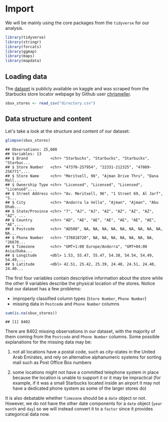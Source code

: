 Import
======

We will be mainly using the core packages from the `tidyverse` for our analysis.

``` r
library(tidyverse)
library(stringr)
library(forcats)
library(ggmap)
library(maps)
library(mapdata)
```

Loading data
------------

The [dataset](https://www.kaggle.com/starbucks/store-locations) is publicly available on kaggle and was scraped from the Starbucks store locator webpage by Github user [chrismeller](https://github.com/chrismeller/).

``` r
sbux_stores <- read_csv("directory.csv")
```

Data structure and content
--------------------------

Let's take a look at the structure and content of our dataset:

``` r
glimpse(sbux_stores)
```

    ## Observations: 25,600
    ## Variables: 13
    ## $ Brand          <chr> "Starbucks", "Starbucks", "Starbucks", "Starbuc...
    ## $ Store Number   <chr> "47370-257954", "22331-212325", "47089-256771",...
    ## $ Store Name     <chr> "Meritxell, 96", "Ajman Drive Thru", "Dana Mall...
    ## $ Ownership Type <chr> "Licensed", "Licensed", "Licensed", "Licensed",...
    ## $ Street Address <chr> "Av. Meritxell, 96", "1 Street 69, Al Jarf", "S...
    ## $ City           <chr> "Andorra la Vella", "Ajman", "Ajman", "Abu Dhab...
    ## $ State/Province <chr> "7", "AJ", "AJ", "AZ", "AZ", "AZ", "AZ", "AZ", ...
    ## $ Country        <chr> "AD", "AE", "AE", "AE", "AE", "AE", "AE", "AE",...
    ## $ Postcode       <chr> "AD500", NA, NA, NA, NA, NA, NA, NA, NA, NA, NA...
    ## $ Phone Number   <chr> "376818720", NA, NA, NA, NA, NA, NA, NA, "26670...
    ## $ Timezone       <chr> "GMT+1:00 Europe/Andorra", "GMT+04:00 Asia/Duba...
    ## $ Longitude      <dbl> 1.53, 55.47, 55.47, 54.38, 54.54, 54.49, 54.49,...
    ## $ Latitude       <dbl> 42.51, 25.42, 25.39, 24.48, 24.51, 24.40, 24.40...

The first four variables contain descriptive information about the store while the other 9 variables describe the physical location of the stores. Notice that our dataset has a few problems:

-   improperly classified column types (`Store Number`, `Phone Number`)
-   missing data in `Postcode` and `Phone Number` columns

``` r
sum(is.na(sbux_stores))
```

    ## [1] 8402

There are 8402 missing observations in our dataset, with the majority of them coming from the `Postcode` and `Phone Number` columns. Some possible explanations for the missing data may be:

1.  not all locations have a postal code, such as city-states in the United Arab Emirates, and rely on alternative alphanumeric systems for sorting mail such as Post Office Box numbers

2.  some locations might not have a committed telephone system in place because the location is unable to support it or it may be impractical (for example, if it was a small Starbucks located inside an airport it may not have a dedicated phone system as some of the larger stores do)

It is also debatable whether `Timezone` should be a `date` object or not. However, we do not have the other date components for a `date` object (`year` `month` and `day`) so we will instead convert it to a `factor` since it provides categorical data now.
